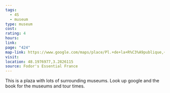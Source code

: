 ```yaml
---
tags:
  - 4S
  - museum
type: museum
cost: 
rating: 4
hours: 
link: 
page: "424"
map-link: https://www.google.com/maps/place/Pl.+de+la+R%C3%A9publique,+89100+Sens,+France/@48.1973725,3.2808251,17z/data=!3m1!4b1!4m6!3m5!1s0x47ef1003f4cb5ec7:0x467e827a2d2065df!8m2!3d48.197369!4d3.2834!16s%2Fg%2F1w_vmlyv?entry=ttu&g_ep=EgoyMDI0MDkyNS4wIKXMDSoASAFQAw%3D%3D
visit: 
location: 48.1976977,3.2826115
source: Fodor's Essential France
---
```

This is a plaza with lots of surrounding museums. Look up google and the book for the museums and tour times.